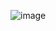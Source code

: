 ![image](https://github.com/BastianGongora/AlkeWalletProyecto/assets/131500649/0491bc24-322b-4086-b2f2-32e507ae9365)

